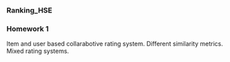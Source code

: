### Ranking_HSE

### Homework 1

Item and user based collarabotive rating system. Different similarity metrics. 
Mixed rating systems.
